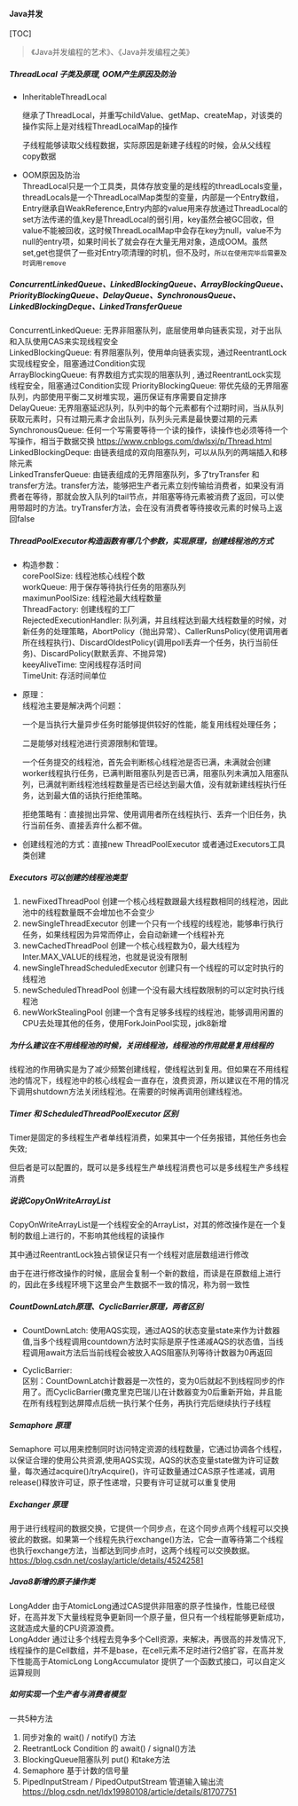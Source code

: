 #### Java并发

[TOC]

> 《Java并发编程的艺术》、《Java并发编程之美》

##### ThreadLocal 子类及原理, OOM产生原因及防治

- InheritableThreadLocal 

    继承了ThreadLocal，并重写childValue、getMap、createMap，对该类的操作实际上是对线程ThreadLocalMap的操作

    子线程能够读取父线程数据，实际原因是新建子线程的时候，会从父线程copy数据

- OOM原因及防治  
    ThreadLocal只是一个工具类，具体存放变量的是线程的threadLocals变量，threadLocals是一个ThreadLocalMap类型的变量，内部是一个Entry数组，Entry继承自WeakReference,Entry内部的value用来存放通过ThreadLocal的set方法传递的值,key是ThreadLocal的弱引用，key虽然会被GC回收，但value不能被回收，这时候ThreadLocalMap中会存在key为null，value不为null的entry项，如果时间长了就会存在大量无用对象，造成OOM。虽然set,get也提供了一些对Entry项清理的时机，但不及时，`所以在使用完毕后需要及时调用remove`

##### ConcurrentLinkedQueue、LinkedBlockingQueue、ArrayBlockingQueue、PriorityBlockingQueue、DelayQueue、SynchronousQueue、LinkedBlockingDeque、LinkedTransferQueue

ConcurrentLinkedQueue: 无界非阻塞队列，底层使用单向链表实现，对于出队和入队使用CAS来实现线程安全  
LinkedBlockingQueue: 有界阻塞队列，使用单向链表实现，通过ReentrantLock实现线程安全，阻塞通过Condition实现  
ArrayBlockingQueue: 有界数组方式实现的阻塞队列 , 通过ReentrantLock实现线程安全，阻塞通过Condition实现
PriorityBlockingQueue: 带优先级的无界阻塞队列，内部使用平衡二叉树堆实现，遍历保证有序需要自定排序  
DelayQueue: 无界阻塞延迟队列，队列中的每个元素都有个过期时间，当从队列获取元素时，只有过期元素才会出队列，队列头元素是最快要过期的元素  
SynchronousQueue: 任何一个写需要等待一个读的操作，读操作也必须等待一个写操作，相当于数据交换  https://www.cnblogs.com/dwlsxj/p/Thread.html  
LinkedBlockingDeque: 由链表组成的双向阻塞队列，可以从队列的两端插入和移除元素  
LinkedTransferQueue: 由链表组成的无界阻塞队列，多了tryTransfer 和 transfer方法。transfer方法，能够把生产者元素立刻传输给消费者，如果没有消费者在等待，那就会放入队列的tail节点，并阻塞等待元素被消费了返回，可以使用带超时的方法。tryTransfer方法，会在没有消费者等待接收元素的时候马上返回false

##### ThreadPoolExecutor构造函数有哪几个参数，实现原理，创建线程池的方式

- 构造参数：  
    corePoolSize: 线程池核心线程个数  
    workQueue: 用于保存等待执行任务的阻塞队列  
    maximunPoolSize: 线程池最大线程数量  
    ThreadFactory: 创建线程的工厂  
    RejectedExecutionHandler: 队列满，并且线程达到最大线程数量的时候，对新任务的处理策略，AbortPolicy（抛出异常）、CallerRunsPolicy(使用调用者所在线程执行)、DiscardOldestPolicy(调用poll丢弃一个任务，执行当前任务)、DiscardPolicy(默默丢弃、不抛异常)  
    keeyAliveTime: 空闲线程存活时间  
    TimeUnit: 存活时间单位  

- 原理：  
    线程池主要是解决两个问题：

    一个是当执行大量异步任务时能够提供较好的性能，能复用线程处理任务；

    二是能够对线程池进行资源限制和管理。

    一个任务提交的线程池，首先会判断核心线程池是否已满，未满就会创建worker线程执行任务，已满判断阻塞队列是否已满，阻塞队列未满加入阻塞队列，已满就判断线程池线程数量是否已经达到最大值，没有就新建线程执行任务，达到最大值的话执行拒绝策略。

    拒绝策略有：直接抛出异常、使用调用者所在线程执行、丢弃一个旧任务，执行当前任务、直接丢弃什么都不做。  

- 创建线程池的方式：直接new ThreadPoolExecutor 或者通过Executors工具类创建 

##### Executors 可以创建的线程池类型

1. newFixedThreadPool 创建一个核心线程数跟最大线程数相同的线程池，因此池中的线程数量既不会增加也不会变少
2. newSingleThreadExecutor 创建一个只有一个线程的线程池，能够串行执行任务，如果线程因为异常而停止，会自动新建一个线程补充
3. newCachedThreadPool  创建一个核心线程数为0，最大线程为Inter.MAX_VALUE的线程池，也就是说没有限制
4. newSingleThreadScheduledExecutor 创建只有一个线程的可以定时执行的线程池
5. newScheduledThreadPool 创建一个没有最大线程数限制的可以定时执行线程池
6. newWorkStealingPool 创建一个含有足够多线程的线程池，能够调用闲置的CPU去处理其他的任务，使用ForkJoinPool实现，jdk8新增

##### 为什么建议在不用线程池的时候，关闭线程池，线程池的作用就是复用线程的

线程池的作用确实是为了减少频繁创建线程，使线程达到复用。但如果在不用线程池的情况下，线程池中的核心线程会一直存在，浪费资源，所以建议在不用的情况下调用shutdown方法关闭线程池。在需要的时候再调用创建线程池。

##### Timer 和 ScheduledThreadPoolExecutor 区别

Timer是固定的多线程生产者单线程消费，如果其中一个任务报错，其他任务也会失效;

但后者是可以配置的，既可以是多线程生产单线程消费也可以是多线程生产多线程消费

##### 说说CopyOnWriteArrayList

CopyOnWriteArrayList是一个线程安全的ArrayList，对其的修改操作是在一个复制的数组上进行的，不影响其他线程的读操作

其中通过ReentrantLock独占锁保证只有一个线程对底层数组进行修改

由于在进行修改操作的时候，底层会复制一个新的数组，而读是在原数组上进行的，因此在多线程环境下这里会产生数据不一致的情况，称为弱一致性

##### CountDownLatch原理、CyclicBarrier原理，两者区别

- CountDownLatch: 
    使用AQS实现，通过AQS的状态变量state来作为计数器值,当多个线程调用countdown方法时实际是原子性递减AQS的状态值，当线程调用await方法后当前线程会被放入AQS阻塞队列等待计数器为0再返回  

- CyclicBarrier:   
    区别：CountDownLatch计数器是一次性的，变为0后就起不到线程同步的作用了。而CyclicBarrier(撒克里克巴瑞儿)在计数器变为0后重新开始，并且能在所有线程到达屏障点后统一执行某个任务，再执行完后继续执行子线程

##### Semaphore 原理

Semaphore 可以用来控制同时访问特定资源的线程数量，它通过协调各个线程，以保证合理的使用公共资源,使用AQS实现，AQS的状态变量state做为许可证数量，每次通过acquire()/tryAcquire()，许可证数量通过CAS原子性递减，调用release()释放许可证，原子性递增，只要有许可证就可以重复使用

##### Exchanger 原理

用于进行线程间的数据交换，它提供一个同步点，在这个同步点两个线程可以交换彼此的数据。如果第一个线程先执行exchange()方法，它会一直等待第二个线程也执行exchange方法，当都达到同步点时，这两个线程可以交换数据。
https://blog.csdn.net/coslay/article/details/45242581

##### Java8新增的原子操作类

LongAdder 由于AtomicLong通过CAS提供非阻塞的原子性操作，性能已经很好，在高并发下大量线程竞争更新同一个原子量，但只有一个线程能够更新成功，这就造成大量的CPU资源浪费。  
LongAdder 通过让多个线程去竞争多个Cell资源，来解决，再很高的并发情况下,线程操作的是Cell数组，并不是base，在cell元素不足时进行2倍扩容，在高并发下性能高于AtomicLong
LongAccumulator 提供了一个函数式接口，可以自定义运算规则

##### 如何实现一个生产者与消费者模型

一共5种方法  

1. 同步对象的 wait() / notify() 方法  
2. ReetrantLock Condition 的 await() / signal()方法
3. BlockingQueue阻塞队列 put() 和take方法
4. Semaphore 基于计数的信号量
5. PipedInputStream / PipedOutputStream 管道输入输出流
https://blog.csdn.net/ldx19980108/article/details/81707751